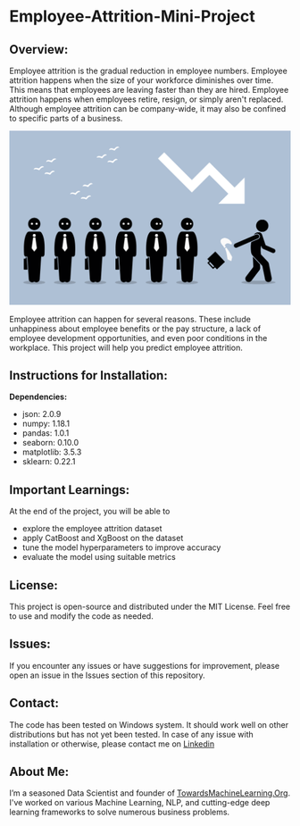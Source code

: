 # Employee-Attrition-Mini-Project


## Overview:

Employee attrition is the gradual reduction in employee numbers. Employee attrition happens when the size of your workforce diminishes over time. This means that employees are leaving faster than they are hired. Employee attrition happens when employees retire, resign, or simply aren't replaced. Although employee attrition can be company-wide, it may also be confined to specific parts of a business. 

![Employee Attrition](https://github.com/Praveen76/Employee-Attrition-Mini-Project/blob/main/Employee%20Attrition.png)

Employee attrition can happen for several reasons. These include unhappiness about employee benefits or the pay structure, a lack of employee development opportunities, and even poor conditions in the workplace. This project will help you predict employee attrition.


## **Instructions for Installation:**
**Dependencies:**
  * json: 2.0.9
  * numpy: 1.18.1
  * pandas: 1.0.1
  * seaborn: 0.10.0
  * matplotlib: 3.5.3
  * sklearn: 0.22.1

## Important Learnings:
At the end of the project, you will be able to

* explore the employee attrition dataset
* apply CatBoost and XgBoost on the dataset
* tune the model hyperparameters to improve accuracy
* evaluate the model using suitable metrics

## License:
This project is open-source and distributed under the MIT License. Feel free to use and modify the code as needed.

## Issues:
If you encounter any issues or have suggestions for improvement, please open an issue in the Issues section of this repository.

## Contact:
The code has been tested on Windows system. It should work well on other distributions but has not yet been tested. In case of any issue with installation or otherwise, please contact me on [Linkedin](https://www.linkedin.com/in/praveen-kumar-anwla-49169266/)


## **About Me**:
I’m a seasoned Data Scientist and founder of [TowardsMachineLearning.Org](https://towardsmachinelearning.org/). I've worked on various Machine Learning, NLP, and cutting-edge deep learning frameworks to solve numerous business problems.

